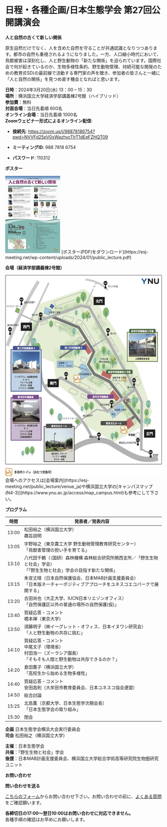 # 日程・各種企画/日本生態学会 第27回公開講演会

**人と自然の古くて新しい関係**

原生自然だけでなく、人を含めた自然を守ることが共通認識となりつつあります。都市の自然も重視されるようになりました。一方、人口縮小時代において、鳥獣被害は深刻化し、人と野生動物の「新たな関係」を迫られています。国際社会で何が起きているのか、生物多様性条約、野生動物管理、持続可能な開発のための教育(ESD)の最前線で活動する専門家の声を聴き、参加者の皆さんと一緒に「人と自然の関係」を見つめ直す機会となればと思います。

**日時**：2024年3月20日(水) 13：00 – 15：30  
**場所**：横浜国立大学経済学部講義棟2号館（ハイブリッド）  
**参加費**：無料  
**対面会場**：当日先着順 600名  
**オンライン会場**：当日先着順 1000名  
**Zoomウェビナー形式によるオンライン配信**:

- **接続先**: <https://zoom.us/j/98878186754?pwd=NVVFd25pV0xWazhvcTIrT1dEeFZHQT09>

- **ミーティングID**: 988 7818 6754

- **パスワード**: 110312

**ポスター**

<img src="draft/media/image16.jpeg" style="width:1.84375in;height:2.6in" alt="公開講演会ポスター" />  
[ポスター(PDF)をダウンロード](https://esj-meeting.net/wp-content/uploads/2024/01/public_lecture.pdf)

**会場（経済学部講義棟2号館）**

<img src="draft/media/image7.jpeg" style="width:5.90556in;height:6.73056in" alt="キャンパスマップ" />  
会場へのアクセスは[会場案内](https://esj-meeting.net/public_lecture/venue_ja)や横浜国立大学の[キャンパスマップ (N4-3)](https://www.ynu.ac.jp/access/map_campus.html)も参考にして下さい。

**プログラム**

<table>
<colgroup>
<col style="width: 6%" />
<col style="width: 93%" />
</colgroup>
<thead>
<tr class="header">
<th><strong>時間</strong></th>
<th><strong>発表者／発表内容</strong></th>
</tr>
</thead>
<tbody>
<tr class="odd">
<td>13:00</td>
<td>松田裕之（横浜国立大学）<br />
趣旨説明</td>
</tr>
<tr class="even">
<td>13:05</td>
<td>宇野裕之（東京農工大学 野生動物管理教育研究センター）<br />
「鳥獣害管理の担い手を育てる」</td>
</tr>
<tr class="odd">
<td>13:10</td>
<td>八代田千鶴（（国研）森林機構 森林総合研究所関西支所／「野生生物と社会」学会）<br />
「「野生生物と社会」学会の目指す新たな関係」</td>
</tr>
<tr class="even">
<td>13:15</td>
<td>朱宮丈晴（日本自然保護協会、日本MAB計画支援委員会）<br />
「日本版ネーチャーポジティブアプローチをユネスコエコパークで展開する」</td>
</tr>
<tr class="odd">
<td>13:20</td>
<td>古田尚也（大正大学、IUCN日本リエゾンオフィス）<br />
「自然保護区以外の普通の場所の自然保護(仮)」</td>
</tr>
<tr class="even">
<td>13:40</td>
<td>質疑応答・コメント<br />
橋本禅（東京大学）</td>
</tr>
<tr class="odd">
<td>13:50</td>
<td>須藤明子（㈱イーグレット・オフィス、日本イヌワシ研究会）<br />
「人と野生動物の共存に挑む」</td>
</tr>
<tr class="even">
<td>14:10</td>
<td>質疑応答・コメント<br />
中尾文子（環境省）<br />
村田浩一（ズーラシア園長）<br />
「そもそも人間と野生動物は共存できるのか？」</td>
</tr>
<tr class="odd">
<td>14:20</td>
<td>倉田薫子（横浜国立大学）<br />
「高校生から始める生物多様性」</td>
</tr>
<tr class="even">
<td>14:40</td>
<td>質疑応答・コメント<br />
安田昌則（大牟田市教育委員会、日本ユネスコ協会連盟）</td>
</tr>
<tr class="odd">
<td>14:50</td>
<td>総合討論</td>
</tr>
<tr class="even">
<td>15:25</td>
<td>北島薫（京都大学、日本生態学次期会長）<br />
「日本生態学会の取り組み」</td>
</tr>
<tr class="odd">
<td>15:30</td>
<td>閉会</td>
</tr>
</tbody>
</table>

**企画** 日本生態学会横浜大会実行委員会  
**司会** 松田裕之（横浜国立大学）

**主催**：日本生態学会  
**共催**：「野生生物と社会」学会  
**後援**：日本MAB計画支援委員会、横浜国立大学総合学術高等研究院生物圏研究ユニット

**お問い合わせ**

**問い合わせを送る**

[こちらのフォーム](https://otoiawase.jp/do/public/form/seitai/2)からお問い合わせ下さい。お問い合わせの前に、[よくある質問](https://esj-meeting.net/contact_ja/faq_ja)をご確認願います。

**各締切日の17:00〜翌日10:00はお問い合わせに対応できません。**  
各種手順の確認はお早めにお願いします。

